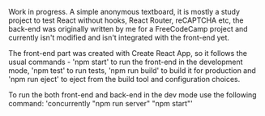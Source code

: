 Work in progress. A simple anonymous textboard, it is mostly a study project to test React without hooks, React Router, reCAPTCHA etc, the back-end was originally written by me for a FreeCodeCamp project and currently isn't modified and isn't integrated with the front-end yet.

The front-end part was created with Create React App, so it follows the usual commands - 'npm start' to run the front-end in the development mode, 'npm test' to run tests, 'npm run build' to build it for production and 'npm run eject' to eject from the build tool and configuration choices.

To run the both front-end and back-end in the dev mode use the following command: 'concurrently "npm run server" "npm start"'
